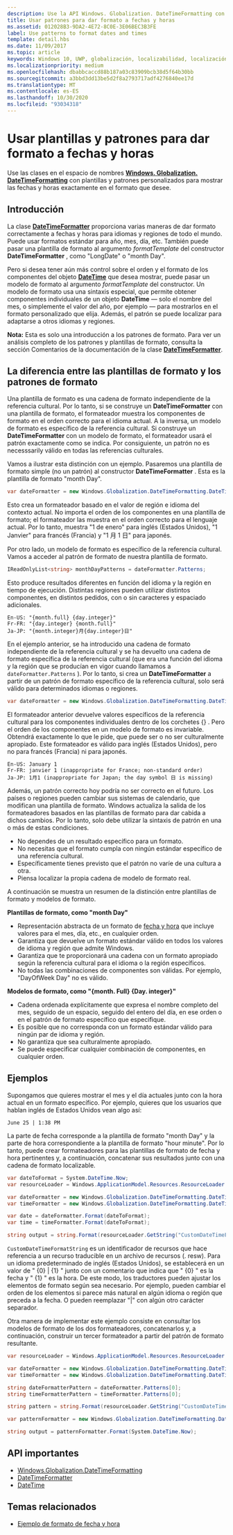 ```yaml
---
description: Use la API Windows. Globalization. DateTimeFormatting con patrones y plantillas personalizadas para mostrar fechas y horas exactamente en el formato que desee.
title: Usar patrones para dar formato a fechas y horas
ms.assetid: 012028B3-9DA2-4E72-8C0E-3E06BEC3B3FE
label: Use patterns to format dates and times
template: detail.hbs
ms.date: 11/09/2017
ms.topic: article
keywords: Windows 10, UWP, globalización, localizabilidad, localización
ms.localizationpriority: medium
ms.openlocfilehash: dbabbcaccd88b187a03c83909bcb38d5f64b30bb
ms.sourcegitcommit: a3bbd3dd13be5d2f8a2793717adf4276840ee17d
ms.translationtype: MT
ms.contentlocale: es-ES
ms.lasthandoff: 10/30/2020
ms.locfileid: "93034318"
---
```

# <a name="use-templates-and-patterns-to-format-dates-and-times"></a>Usar plantillas y patrones para dar formato a fechas y horas

Use las clases en el espacio de nombres [**Windows. Globalization. DateTimeFormatting**](/uwp/api/windows.globalization.datetimeformatting?branch=live) con plantillas y patrones personalizados para mostrar las fechas y horas exactamente en el formato que desee.

## <a name="introduction"></a>Introducción

La clase [**DateTimeFormatter**](/uwp/api/windows.globalization.datetimeformatting?branch=live) proporciona varias maneras de dar formato correctamente a fechas y horas para idiomas y regiones de todo el mundo. Puede usar formatos estándar para año, mes, día, etc. También puede pasar una plantilla de formato al argumento *formatTemplate* del constructor **DateTimeFormatter** , como "LongDate" o "month Day".

Pero si desea tener aún más control sobre el orden y el formato de los componentes del objeto [**DateTime**](/uwp/api/windows.foundation.datetime?branch=live) que desea mostrar, puede pasar un modelo de formato al argumento *formatTemplate* del constructor. Un modelo de formato usa una sintaxis especial, que permite obtener componentes individuales de un objeto **DateTime** &mdash; solo el nombre del mes, o simplemente el valor del año, por ejemplo &mdash; para mostrarlos en el formato personalizado que elija. Además, el patrón se puede localizar para adaptarse a otros idiomas y regiones.

**Nota:**  Esta es solo una introducción a los patrones de formato. Para ver un análisis completo de los patrones y plantillas de formato, consulta la sección Comentarios de la documentación de la clase [**DateTimeFormatter**](/uwp/api/windows.globalization.datetimeformatting?branch=live).

## <a name="the-difference-between-format-templates-and-format-patterns"></a>La diferencia entre las plantillas de formato y los patrones de formato

Una plantilla de formato es una cadena de formato independiente de la referencia cultural. Por lo tanto, si se construye un **DateTimeFormatter** con una plantilla de formato, el formateador muestra los componentes de formato en el orden correcto para el idioma actual. A la inversa, un modelo de formato es específico de la referencia cultural. Si construye un **DateTimeFormatter** con un modelo de formato, el formateador usará el patrón exactamente como se indica. Por consiguiente, un patrón no es necesssarily válido en todas las referencias culturales.

Vamos a ilustrar esta distinción con un ejemplo. Pasaremos una plantilla de formato simple (no un patrón) al constructor **DateTimeFormatter** . Esta es la plantilla de formato "month Day".

```csharp
var dateFormatter = new Windows.Globalization.DateTimeFormatting.DateTimeFormatter("month day");
```

Esto crea un formateador basado en el valor de región e idioma del contexto actual. No importa el orden de los componentes en una plantilla de formato; el formateador las muestra en el orden correcto para el lenguaje actual. Por lo tanto, muestra "1 de enero" para inglés (Estados Unidos), "1 Janvier" para francés (Francia) y "1 月 1 日" para japonés.

Por otro lado, un modelo de formato es específico de la referencia cultural. Vamos a acceder al patrón de formato de nuestra plantilla de formato.

```csharp
IReadOnlyList<string> monthDayPatterns = dateFormatter.Patterns;
```

Esto produce resultados diferentes en función del idioma y la región en tiempo de ejecución. Distintas regiones pueden utilizar distintos componentes, en distintos pedidos, con o sin caracteres y espaciado adicionales.

```syntax
En-US: "{month.full} {day.integer}"
Fr-FR: "{day.integer} {month.full}"
Ja-JP: "{month.integer}月{day.integer}日"
```

En el ejemplo anterior, se ha introducido una cadena de formato independiente de la referencia cultural y se ha devuelto una cadena de formato específica de la referencia cultural (que era una función del idioma y la región que se producían en vigor cuando llamamos a `dateFormatter.Patterns` ). Por lo tanto, si crea un **DateTimeFormatter** a partir de un patrón de formato específico de la referencia cultural, solo será válido para determinados idiomas o regiones.

```csharp
var dateFormatter = new Windows.Globalization.DateTimeFormatting.DateTimeFormatter("{month.full} {day.integer}");
```

El formateador anterior devuelve valores específicos de la referencia cultural para los componentes individuales dentro de los corchetes {} . Pero el orden de los componentes en un modelo de formato es invariable. Obtendrá exactamente lo que le pide, que puede ser o no ser culturalmente apropiado. Este formateador es válido para inglés (Estados Unidos), pero no para francés (Francia) ni para japonés.

``` syntax
En-US: January 1
Fr-FR: janvier 1 (inappropriate for France; non-standard order)
Ja-JP: 1月1 (inappropriate for Japan; the day symbol 日 is missing)
```

Además, un patrón correcto hoy podría no ser correcto en el futuro. Los países o regiones pueden cambiar sus sistemas de calendario, que modifican una plantilla de formato. Windows actualiza la salida de los formateadores basados en las plantillas de formato para dar cabida a dichos cambios. Por lo tanto, solo debe utilizar la sintaxis de patrón en una o más de estas condiciones.

-   No dependes de un resultado específico para un formato.
-   No necesitas que el formato cumpla con ningún estándar específico de una referencia cultural.
-   Específicamente tienes previsto que el patrón no varíe de una cultura a otra.
-   Piensa localizar la propia cadena de modelo de formato real.

A continuación se muestra un resumen de la distinción entre plantillas de formato y modelos de formato.

**Plantillas de formato, como "month Day"**

-   Representación abstracta de un formato de [fecha y hora](/uwp/api/windows.foundation.datetime?branch=live) que incluye valores para el mes, día, etc., en cualquier orden.
-   Garantiza que devuelve un formato estándar válido en todos los valores de idioma y región que admite Windows.
-   Garantiza que te proporcionará una cadena con un formato apropiado según la referencia cultural para el idioma o la región específicos.
-   No todas las combinaciones de componentes son válidas. Por ejemplo, "DayOfWeek Day" no es válido.

**Modelos de formato, como "{month. Full} {Day. integer}"**

-   Cadena ordenada explícitamente que expresa el nombre completo del mes, seguido de un espacio, seguido del entero del día, en ese orden o en el patrón de formato específico que especifique.
-   Es posible que no corresponda con un formato estándar válido para ningún par de idioma y región.
-   No garantiza que sea culturalmente apropiado.
-   Se puede especificar cualquier combinación de componentes, en cualquier orden.

## <a name="examples"></a>Ejemplos

Supongamos que quieres mostrar el mes y el día actuales junto con la hora actual en un formato específico. Por ejemplo, quieres que los usuarios que hablan inglés de Estados Unidos vean algo así:

``` syntax
June 25 | 1:38 PM
```

La parte de fecha corresponde a la plantilla de formato "month Day" y la parte de hora correspondiente a la plantilla de formato "hour minute". Por lo tanto, puede crear formateadores para las plantillas de formato de fecha y hora pertinentes y, a continuación, concatenar sus resultados junto con una cadena de formato localizable.

```csharp
var dateToFormat = System.DateTime.Now;
var resourceLoader = Windows.ApplicationModel.Resources.ResourceLoader.GetForCurrentView();

var dateFormatter = new Windows.Globalization.DateTimeFormatting.DateTimeFormatter("month day");
var timeFormatter = new Windows.Globalization.DateTimeFormatting.DateTimeFormatter("hour minute");

var date = dateFormatter.Format(dateToFormat);
var time = timeFormatter.Format(dateToFormat);

string output = string.Format(resourceLoader.GetString("CustomDateTimeFormatString"), date, time);
```

`CustomDateTimeFormatString` es un identificador de recursos que hace referencia a un recurso traducible en un archivo de recursos (. resw). Para un idioma predeterminado de inglés (Estados Unidos), se establecerá en un valor de " {0} | {1} " junto con un comentario que indica que " {0} " es la fecha y " {1} " es la hora. De este modo, los traductores pueden ajustar los elementos de formato según sea necesario. Por ejemplo, pueden cambiar el orden de los elementos si parece más natural en algún idioma o región que preceda a la fecha. O pueden reemplazar "|" con algún otro carácter separador.

Otra manera de implementar este ejemplo consiste en consultar los modelos de formato de los dos formateadores, concatenarlos y, a continuación, construir un tercer formateador a partir del patrón de formato resultante.

```csharp
var resourceLoader = Windows.ApplicationModel.Resources.ResourceLoader.GetForCurrentView();

var dateFormatter = new Windows.Globalization.DateTimeFormatting.DateTimeFormatter("month day");
var timeFormatter = new Windows.Globalization.DateTimeFormatting.DateTimeFormatter("hour minute");

string dateFormatterPattern = dateFormatter.Patterns[0];
string timeFormatterPattern = timeFormatter.Patterns[0];

string pattern = string.Format(resourceLoader.GetString("CustomDateTimeFormatString"), dateFormatterPattern, timeFormatterPattern);

var patternFormatter = new Windows.Globalization.DateTimeFormatting.DateTimeFormatter(pattern);

string output = patternFormatter.Format(System.DateTime.Now);
```

## <a name="important-apis"></a>API importantes

* [Windows.Globalization.DateTimeFormatting](/uwp/api/windows.globalization.datetimeformatting?branch=live)
* [DateTimeFormatter](/uwp/api/windows.globalization.datetimeformatting?branch=live)
* [DateTime](/uwp/api/windows.foundation.datetime?branch=live)

## <a name="related-topics"></a>Temas relacionados

* [Ejemplo de formato de fecha y hora](https://github.com/microsoftarchive/msdn-code-gallery-microsoft/tree/411c271e537727d737a53fa2cbe99eaecac00cc0/Official%20Windows%20Platform%20Sample/Windows%208%20app%20samples/%5BC%23%5D-Windows%208%20app%20samples/C%23/Windows%208%20app%20samples/Date%20and%20time%20formatting%20sample%20(Windows%208))
